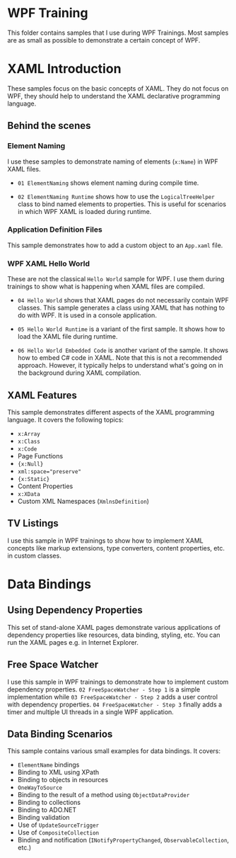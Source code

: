 # WPF Training

This folder contains samples that I use during WPF Trainings. Most samples are 
as small as possible to demonstrate a certain concept of WPF.

# XAML Introduction

These samples focus on the basic concepts of XAML. They do not focus on WPF, they
should help to understand the XAML declarative programming language.

## Behind the scenes

### Element Naming

I use these samples to demonstrate naming of elements (`x:Name`) in WPF XAML
files.

* `01 ElementNaming` shows element naming during compile time.

* `02 ElementNaming Runtime` shows how to use the `LogicalTreeHelper` class to bind
named elements to properties. This is useful for scenarios in which WPF XAML is 
loaded during runtime.

### Application Definition Files

This sample demonstrates how to add a custom object to an `App.xaml` file.

### WPF XAML Hello World

These are not the classical `Hello World` sample for WPF. I use them during trainings
to show what is happening when XAML files are compiled.

* `04 Hello World` shows that XAML pages do not necessarily contain WPF classes. This
sample generates a class using XAML that has nothing to do with WPF. It is used in a
console application.

* `05 Hello World Runtime` is a variant of the first sample. It shows how to load
the XAML file during runtime.

* `06 Hello World Embedded Code` is another variant of the sample. It shows how to
embed C# code in XAML. Note that this is not a recommended approach. However, it 
typically helps to understand what's going on in the background during XAML compilation.

## XAML Features

This sample demonstrates different aspects of the XAML programming language. It covers the
following topics:

* `x:Array`
* `x:Class`
* `x:Code`
* Page Functions
* `{x:Null}`
* `xml:space="preserve"`
* `{x:Static}`
* Content Properties
* `x:XData`
* Custom XML Namespaces (`XmlnsDefinition`)

## TV Listings

I use this sample in WPF trainings to show how to implement XAML concepts like markup
extensions, type converters, content properties, etc. in custom classes.

# Data Bindings

## Using Dependency Properties

This set of stand-alone XAML pages demonstrate various applications of dependency
properties like resources, data binding, styling, etc. You can run the XAML pages
e.g. in Internet Explorer.

## Free Space Watcher

I use this sample in WPF trainings to demonstrate how to implement custom dependency
properties. `02 FreeSpaceWatcher - Step 1` is a simple implementation while 
`03 FreeSpaceWatcher - Step 2` adds a user control with dependency properties.
`04 FreeSpaceWatcher - Step 3` finally adds a timer and multiple UI threads in a 
single WPF application.

## Data Binding Scenarios

This sample contains various small examples for data bindings. It covers:

* `ElementName` bindings
* Binding to XML using XPath
* Binding to objects in resources
* `OneWayToSource`
* Binding to the result of a method using `ObjectDataProvider`
* Binding to collections
* Binding to ADO.NET
* Binding validation
* Use of `UpdateSourceTrigger`
* Use of `CompositeCollection`
* Binding and notification (`INotifyPropertyChanged`, `ObservableCollection`, etc.)



